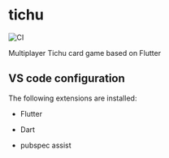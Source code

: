 # tichu
![CI](https://github.com/MarioGini/tichu/workflows/CI/badge.svg?branch=develop)

Multiplayer Tichu card game based on Flutter

## VS code configuration

The following extensions are installed:

- Flutter

- Dart

- pubspec assist

